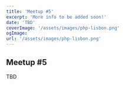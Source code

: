 ```yaml
---
title: 'Meetup #5'
excerpt: 'More info to be added soon!'
date: 'TBD'
coverImage: '/assets/images/php-lisbon.png'
ogImage:
url: '/assets/images/php-lisbon.png'
---
```


## Meetup #5

TBD

